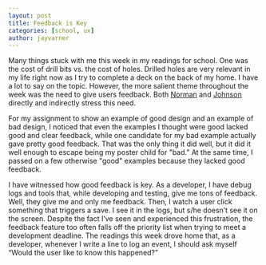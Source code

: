 ```yaml
---
layout: post
title: Feedback is Key
categories: [school, ux]
author: jayvarner
---
```

Many things stuck with me this week in my readings for school. One was the cost of drill bits vs. the cost of holes. Drilled holes are very relevant in my life right now as I try to complete a deck on the back of my home. I have a lot to say on the topic. However, the more salient theme throughout the week was the need to give users feedback. Both [Norman](https://en.wikipedia.org/wiki/The_Design_of_Everyday_Things) and [Johnson](https://archive.org/details/DesigningWithTheMindInMind) directly and indirectly stress this need.

For my assignment to show an example of good design and an example of bad design, I noticed that even the examples I thought were good lacked good and clear feedback, while one candidate for my bad example actually gave pretty good feedback. That was the only thing it did well, but it did it well enough to escape being my poster child for "bad." At the same time, I passed on a few otherwise "good" examples because they lacked good feedback.

I have witnessed how good feedback is key. As a developer, I have debug logs and tools that, while developing and testing, give me tons of feedback. Well, they give me and only me feedback. Then, I watch a user click something that triggers a save. I see it in the logs, but s/he doesn’t see it on the screen. Despite the fact I’ve seen and experienced this frustration,  the feedback feature too often falls off the priority list when trying to meet a development deadline. The readings this week drove home that, as a developer, whenever I write a line to log an event, I should ask myself “Would the user like to know this happened?”
